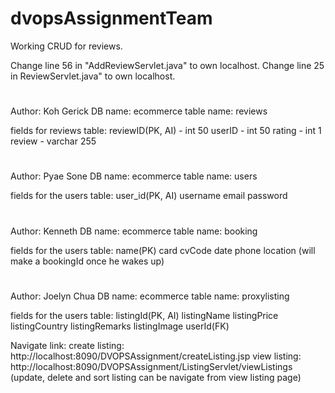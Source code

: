 # dvopsAssignmentTeam

Working CRUD for reviews.

Change line 56 in "AddReviewServlet.java" to own localhost.
Change line 25 in ReviewServlet.java" to own localhost.
#
Author: Koh Gerick
DB name: ecommerce
table name: reviews

fields for reviews table: 
reviewID(PK, AI) - int 50
userID - int 50
rating - int 1
review - varchar 255
#
Author: Pyae Sone
DB name: ecommerce
table name: users

fields for the users table:
user_id(PK, AI)
username
email
password
#
Author: Kenneth
DB name: ecommerce
table name: booking

fields for the users table:
name(PK)
card
cvCode
date
phone
location 
(will make a bookingId once he wakes up)
#
Author: Joelyn Chua
DB name: ecommerce
table name: proxylisting

fields for the users table:
listingId(PK, AI)
listingName
listingPrice
listingCountry
listingRemarks
listingImage
userId(FK)

Navigate link: 
create listing: http://localhost:8090/DVOPSAssignment/createListing.jsp
view listing: http://localhost:8090/DVOPSAssignment/ListingServlet/viewListings 
(update, delete and sort listing can be navigate from view listing page)



